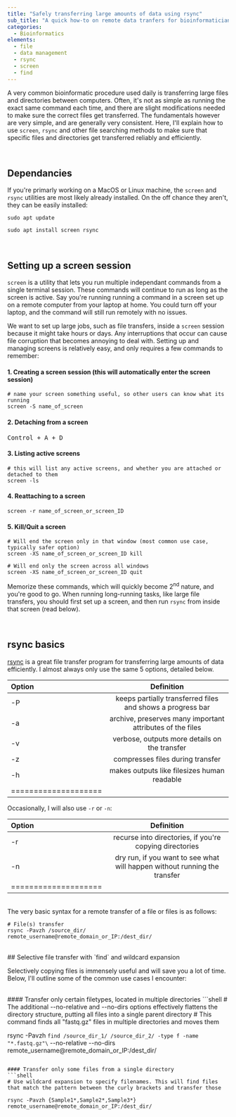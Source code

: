 ```yaml
---
title: "Safely transferring large amounts of data using rsync"
sub_title: "A quick how-to on remote data tranfers for bioinformaticians"
categories:
  - Bioinformatics
elements:
  - file
  - data management
  - rsync
  - screen
  - find
---
```

 
A very common bioinformatic procedure used daily is transferring large files and directories between computers. Often, it's not as simple as running the exact same command each time, and there are slight modifications needed to make sure the correct files get transferred. The fundamentals however are very simple, and are generally very consistent. Here, I'll explain how to use `screen`, `rsync` and other file searching methods to make sure that specific files and directories get transferred reliably and efficiently.

<br>


## Dependancies

If you're primarly working on a MacOS or Linux machine, the `screen` and `rsync` utilities are most likely already  installed. On the off chance they aren't, they can be easily installed:

```shell
sudo apt update

sudo apt install screen rsync
```

<br>

## Setting up a screen session

`screen` is a utility that lets you run multiple independant commands from a single terminal session. These commands will continue to run as long as the screen is active. Say you're running running a command in a screen set up on a remote computer from your laptop at home. You could turn off your laptop, and the command will still run remotely with no issues.

We want to set up large jobs, such as file transfers, inside a `screen` session because it might take hours or days. Any interruptions that occur can cause file corruption that becomes annoying to deal with. Setting up and managing screens is relatively easy, and only requires a few commands to remember:

#### 1. Creating a screen session (this will automatically enter the screen session)
```shell
# name your screen something useful, so other users can know what its running
screen -S name_of_screen
```

#### 2. Detaching from a screen
<kbd>Control + A + D</kbd>

#### 3. Listing active screens
```shell
# this will list any active screens, and whether you are attached or detached to them
screen -ls 
```

#### 4. Reattaching to a screen
```shell
screen -r name_of_screen_or_screen_ID
```

#### 5. Kill/Quit a screen
```shell
# Will end the screen only in that window (most common use case, typically safer option)
screen -XS name_of_screen_or_screen_ID kill

# Will end only the screen across all windows
screen -XS name_of_screen_or_screen_ID quit
```

Memorize these commands, which will quickly become 2<sup>nd</sup> nature, and you're good to go. When running long-running tasks, like large file transfers, you should first set up a screen, and then run `rsync` from inside that screen (read below).

<br>

## rsync basics

[rsync](https://linux.die.net/man/1/rsync) is a great file transfer program for transferring large amounts of data efficiently. I almost always only use the same 5 options, detailed below. 

| Option | Definition | 
|:--------|:-------:|
| -P  | keeps partially transferred files and shows a progress bar   | 
| -a    | archive, preserves many important attributes of the files   |
| -v   | verbose, outputs more details on the transfer   | 
| -z   | compresses files during transfer   | 
| -h   | makes outputs like filesizes human readable   | 
|====================

Occasionally, I will also use `-r` or `-n`:

| Option | Definition | 
|:--------|:-------:|
| -r  | recurse into directories, if you're copying directories   | 
| -n    | dry run, if you want to see what will happen without running the transfer   |
|====================

<br>
The very basic syntax for a remote transfer of a file or files is as follows:

```shell
# File(s) transfer
rsync -Pavzh /source_dir/ remote_username@remote_domain_or_IP:/dest_dir/
```
<br>
## Selective file transfer with `find` and wildcard expansion

Selectively copying files is immensely useful and will save you a lot of time. Below, I'll outline some of the common use cases I encounter:

<br>
#### Transfer only certain filetypes, located in multiple directories
```shell
# The additional --no-relative and --no-dirs options effectively flattens the directory structure, putting all files into a single parent directory
# This command finds all "fastq.gz" files in multiple directories and moves them

rsync -Pavzh `find /source_dir_1/ /source_dir_2/ -type f -name "*.fastq.gz"\` --no-relative --no-dirs remote_username@remote_domain_or_IP:/dest_dir/
```

#### Transfer only some files from a single directory
```shell
# Use wildcard expansion to specify filenames. This will find files that match the pattern between the curly brackets and transfer those

rsync -Pavzh {Sample1*,Sample2*,Sample3*} remote_username@remote_domain_or_IP:/dest_dir/
```